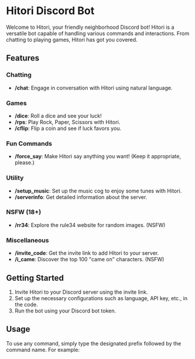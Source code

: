 # Hitori Discord Bot

Welcome to Hitori, your friendly neighborhood Discord bot! Hitori is a versatile bot capable of handling various commands and interactions. From chatting to playing games, Hitori has got you covered.

## Features

### Chatting
- **/chat**: Engage in conversation with Hitori using natural language.

### Games
- **/dice**: Roll a dice and see your luck!
- **/rps**: Play Rock, Paper, Scissors with Hitori.
- **/cflip**: Flip a coin and see if luck favors you.

### Fun Commands
- **/force_say**: Make Hitori say anything you want! (Keep it appropriate, please.)

### Utility
- **/setup_music**: Set up the music cog to enjoy some tunes with Hitori.
- **/serverinfo**: Get detailed information about the server.

### NSFW (18+)
- **/rr34**: Explore the rule34 website for random images. (NSFW)

### Miscellaneous
- **/invite_code**: Get the invite link to add Hitori to your server.
- **/i_came**: Discover the top 100 "came on" characters. (NSFW)

## Getting Started

1. Invite Hitori to your Discord server using the invite link.
2. Set up the necessary configurations such as language, API key, etc., in the code.
3. Run the bot using your Discord bot token.

## Usage

To use any command, simply type the designated prefix followed by the command name. For example:

